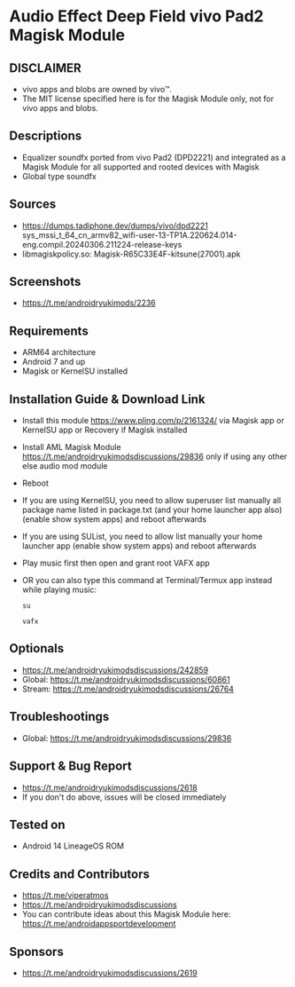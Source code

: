 # Audio Effect Deep Field vivo Pad2 Magisk Module

## DISCLAIMER
- vivo apps and blobs are owned by vivo™.
- The MIT license specified here is for the Magisk Module only, not for vivo apps and blobs.

## Descriptions
- Equalizer soundfx ported from vivo Pad2 (DPD2221) and integrated as a Magisk Module for all supported and rooted devices with Magisk
- Global type soundfx

## Sources
- https://dumps.tadiphone.dev/dumps/vivo/dpd2221 sys_mssi_t_64_cn_armv82_wifi-user-13-TP1A.220624.014-eng.compil.20240306.211224-release-keys
- libmagiskpolicy.so: Magisk-R65C33E4F-kitsune(27001).apk

## Screenshots
- https://t.me/androidryukimods/2236

## Requirements
- ARM64 architecture
- Android 7 and up
- Magisk or KernelSU installed

## Installation Guide & Download Link
- Install this module https://www.pling.com/p/2161324/ via Magisk app or KernelSU app or Recovery if Magisk installed
- Install AML Magisk Module https://t.me/androidryukimodsdiscussions/29836 only if using any other else audio mod module
- Reboot
- If you are using KernelSU, you need to allow superuser list manually all package name listed in package.txt (and your home launcher app also) (enable show system apps) and reboot afterwards
- If you are using SUList, you need to allow list manually your home launcher app (enable show system apps) and reboot afterwards
- Play music first then open and grant root VAFX app
- OR you can also type this command at Terminal/Termux app instead while playing music:

  `su`
  
  `vafx`

## Optionals
- https://t.me/androidryukimodsdiscussions/242859
- Global: https://t.me/androidryukimodsdiscussions/60861
- Stream: https://t.me/androidryukimodsdiscussions/26764

## Troubleshootings
- Global: https://t.me/androidryukimodsdiscussions/29836

## Support & Bug Report
- https://t.me/androidryukimodsdiscussions/2618
- If you don't do above, issues will be closed immediately

## Tested on
- Android 14 LineageOS ROM

## Credits and Contributors
- https://t.me/viperatmos
- https://t.me/androidryukimodsdiscussions
- You can contribute ideas about this Magisk Module here: https://t.me/androidappsportdevelopment

## Sponsors
- https://t.me/androidryukimodsdiscussions/2619



